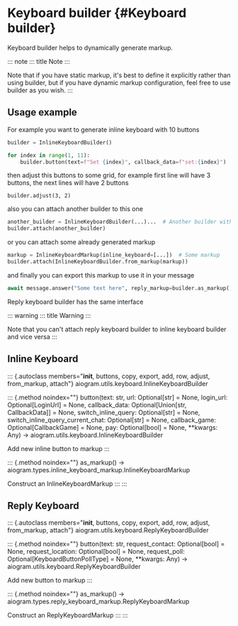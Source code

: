 # Keyboard builder {#Keyboard builder}

Keyboard builder helps to dynamically generate markup.

::: note
::: title
Note
:::

Note that if you have static markup, it\'s best to define it explicitly
rather than using builder, but if you have dynamic markup configuration,
feel free to use builder as you wish.
:::

## Usage example

For example you want to generate inline keyboard with 10 buttons

``` python
builder = InlineKeyboardBuilder()

for index in range(1, 11):
    builder.button(text=f"Set {index}", callback_data=f"set:{index}")
```

then adjust this buttons to some grid, for example first line will have
3 buttons, the next lines will have 2 buttons

``` 
builder.adjust(3, 2)
```

also you can attach another builder to this one

``` python
another_builder = InlineKeyboardBuilder(...)...  # Another builder with some buttons
builder.attach(another_builder)
```

or you can attach some already generated markup

``` python
markup = InlineKeyboardMarkup(inline_keyboard=[...])  # Some markup
builder.attach(InlineKeyboardBuilder.from_markup(markup))
```

and finally you can export this markup to use it in your message

``` python
await message.answer("Some text here", reply_markup=builder.as_markup())
```

Reply keyboard builder has the same interface

::: warning
::: title
Warning
:::

Note that you can\'t attach reply keyboard builder to inline keyboard
builder and vice versa
:::

## Inline Keyboard

::: {.autoclass members="__init__, buttons, copy, export, add, row, adjust, from_markup, attach"}
aiogram.utils.keyboard.InlineKeyboardBuilder

::: {.method noindex=""}
button(text: str, url: Optional\[str\] = None, login_url:
Optional\[LoginUrl\] = None, callback_data: Optional\[Union\[str,
CallbackData\]\] = None, switch_inline_query: Optional\[str\] = None,
switch_inline_query_current_chat: Optional\[str\] = None, callback_game:
Optional\[CallbackGame\] = None, pay: Optional\[bool\] = None,
\*\*kwargs: Any) -\> aiogram.utils.keyboard.InlineKeyboardBuilder

Add new inline button to markup
:::

::: {.method noindex=""}
as_markup() -\>
aiogram.types.inline_keyboard_markup.InlineKeyboardMarkup

Construct an InlineKeyboardMarkup
:::
:::

## Reply Keyboard

::: {.autoclass members="__init__, buttons, copy, export, add, row, adjust, from_markup, attach"}
aiogram.utils.keyboard.ReplyKeyboardBuilder

::: {.method noindex=""}
button(text: str, request_contact: Optional\[bool\] = None,
request_location: Optional\[bool\] = None, request_poll:
Optional\[KeyboardButtonPollType\] = None, \*\*kwargs: Any) -\>
aiogram.utils.keyboard.ReplyKeyboardBuilder

Add new button to markup
:::

::: {.method noindex=""}
as_markup() -\> aiogram.types.reply_keyboard_markup.ReplyKeyboardMarkup

Construct an ReplyKeyboardMarkup
:::
:::
